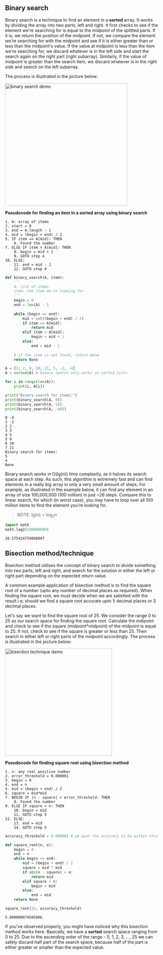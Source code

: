 
## Binary search
Binary search is a technique to find an element in a **sorted** array. It works by dividing the array into two parts, left and right. It first checks to see if the element we're searching for is equal to the *midpoint* of the splitted parts. If it is, we return the position of the midpoint. If not, we compare the element we're searching for with the midpoint and see if it is either greater than or less than the midpoint's value. If the value at midpoint is less than the item we're searching for, we discard whatever is in the left side and start the search again on the right part (right subarray). Similarly, if the value of midpoint is greater than the search item, we discard whatever is in the right side and search on the left subarray.

The process is illustrated in the picture below:

<img src="../../media/binary_search.jpg" width="400px" alt="binary search demo">

**Pseudocode for finding an item in a sorted array using binary search**
```
1. A: array of items
2. start = 0
3. end = A.length - 1
4. mid = (begin + end) / 2
5. IF item == A[mid]: THEN
    6. Found the number
7. ELSE IF item > A[mid]: THEN
    8. begin = mid + 1
    9. GOTO step 4
10. ELSE:
    11. end = mid - 1
    12. GOTO step 4
```


```python
def binary_search(A, item):
    '''
    A: list of items
    item: the item we're looking for
    '''
    begin = 0
    end = len(A) - 1
    
    while (begin <= end):
        mid = int((begin + end) / 2)
        if item == A[mid]:
            return mid
        elif item > A[mid]:
            begin = mid + 1
        else:
            end = mid - 1
    
    # if the item is not found, return None
    return None
```


```python
A = [3, 2, 9, 10, 21, 5, -2, -4]
A = sorted(A) # binary search only works on sorted lists

for i in range(len(A)):
    print(i, A[i])

print("Binary search for items:")
print(binary_search(A, 9))
print(binary_search(A, 5))
print(binary_search(A, -40))
```

    0 -4
    1 -2
    2 2
    3 3
    4 5
    5 9
    6 10
    7 21
    Binary search for items:
    5
    4
    None


Binary search works in O(lg(*n*)) time complexity, as it halves its search space at each step. As such, this algorithm is extremely fast and can find elements in a really big array in only a very small amount of steps. For example, as illustrated in the example below, it can find any element in an array of size 100,000,000 (100 million) in just ~26 steps. Compare this to linear search, for which (in worst case), you may have to loop over all 100 million items to find the element you're looking for.

> NOTE: lg(n) = log<sub>2</sub>n

```python
import math
math.log2(100000000)
```

    26.575424759098897


## Bisection method/technique
Bisection method utilises the concept of binary search to divide something into two parts, left and right, and search for the solution in either the left or right part depending on the expected return value.

A common example application of bisection method is to find the square root of a number (upto any number of decimal places as required). When finding the square root, we must decide when we are satisfied with the result i.e; should we find a square root accurate upto 5 decimal places or 3 decimal places.

Let's say we want to find the square root of 25. We consider the range 0 to 25 as our search space for finding the square root. Calculate the mdipoint and check to see if the square (midpoint\*midpoint) of the midpoint is equal to 25. If not, check to see if the square is greater or less than 25. Then search in either left or right parts of the midpoint accordingly. The process is illustrated in the picture below:

<img src="../../media/algorithm_bisection_method.jpg" width="350px" alt="bisection technique demo">

**Pseudocode for finding square root using bisection method**
```
1. n: any real positive number
2. error_threshold = 0.000001
3. begin = 0
4. end = n
5. mid = (begin + end) / 2
6. square = mid*mid
7. BEGIN IF |n - square| < error_threshold: THEN
    8. Found the number
9. ELSE IF square < n: THEN
    10. begin = mid
    11. GOTO step 5
12. ELSE:
    13. end = mid
    14. GOTO step 5
```


```python
accuracy_threshold = 0.000001 # we want the accuracy to be within this threshold

def square_root(n, e):
    begin = 0
    end = n
    while begin <= end:
        mid = (begin + end) / 2
        square = mid * mid
        if abs(n - square) < e:
            return mid
        elif square < n:
            begin = mid
        else:
            end = mid
    return None
```


```python
square_root(25, accuracy_threshold)
```

    5.000000074505806

If you've observed properly, you might have noticed why this bisection method works here. Basically, we have a **sorted** search space ranging from 0 to 25. Due to the ascending order of the range - 0, 1, 2, 3, ..., 25 we can safely discard half part of the search space, because half of the part is either greater or smaller than the expected value.
